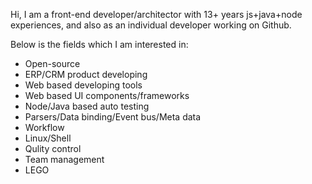 Hi, I am a front-end developer/architector with 13+ years js+java+node experiences, and also as an individual developer working on Github.

Below is the fields which I am interested in:

+ Open-source
+ ERP/CRM product developing
+ Web based developing tools
+ Web based UI components/frameworks
+ Node/Java based auto testing
+ Parsers/Data binding/Event bus/Meta data
+ Workflow
+ Linux/Shell
+ Qulity control
+ Team management
+ LEGO
